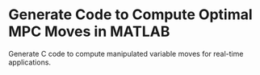 # **Generate Code to Compute Optimal MPC Moves in MATLAB**

Generate C code to compute manipulated variable moves for real-time applications.
